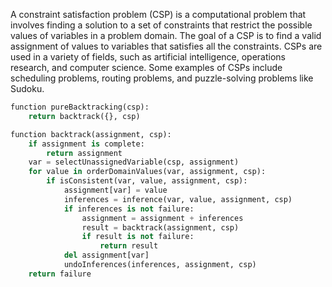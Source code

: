 
A constraint satisfaction problem (CSP) is a computational problem that involves finding a solution to a set of constraints that restrict the possible values of variables in a problem domain. The goal of a CSP is to find a valid assignment of values to variables that satisfies all the constraints. CSPs are used in a variety of fields, such as artificial intelligence, operations research, and computer science. Some examples of CSPs include scheduling problems, routing problems, and puzzle-solving problems like Sudoku.

```python
function pureBacktracking(csp):
    return backtrack({}, csp)

function backtrack(assignment, csp):
    if assignment is complete:
        return assignment
    var = selectUnassignedVariable(csp, assignment)
    for value in orderDomainValues(var, assignment, csp):
        if isConsistent(var, value, assignment, csp):
            assignment[var] = value
            inferences = inference(var, value, assignment, csp)
            if inferences is not failure:
                assignment = assignment + inferences
                result = backtrack(assignment, csp)
                if result is not failure:
                    return result
            del assignment[var]
            undoInferences(inferences, assignment, csp)
    return failure
```






